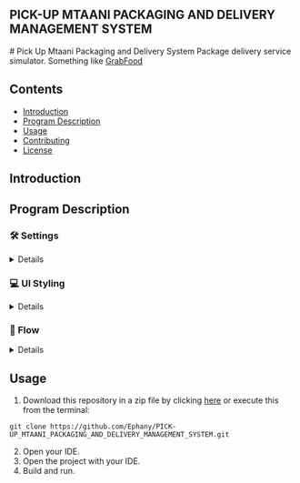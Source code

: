 <h2> PICK-UP MTAANI PACKAGING AND DELIVERY MANAGEMENT SYSTEM </h2>
# Pick Up Mtaani Packaging and Delivery System
Package delivery service simulator. Something like <a href = "https://www.grab.com/my/food">GrabFood</a>

## Contents
- [Introduction](#Introduction)
- [Program Description](#Program-Description)
- [Usage](#Usage)
- [Contributing](#Contributing)
- [License](#License)

## Introduction

## Program Description

### :hammer_and_wrench: Settings
<details>
<summary>Details</summary>
  
- Java console application that shows the delivery process.
- Logging system that shows the entire process when CrabFood is up.
- Reporting system that displays daily order information for every packeges. 

</details>

### :computer: UI Styling
<details>
<summary>Details</summary>
 
- Simple.
- Java [JavaFX](https://openjfx.io/).

</details>

### :repeat: Flow
<details>
<summary>Details</summary>

![PickUp Flow Chart](.readme/flowchart.jpg)

</details>

## Usage
1. Download this repository in a zip file by clicking [here](https://github.com/Ephany/PICK-UP_MTAANI_PACKAGING_AND_DELIVERY_MANAGEMENT_SYSTEM/archive/main.zip) or execute this from the terminal:
```
git clone https://github.com/Ephany/PICK-UP_MTAANI_PACKAGING_AND_DELIVERY_MANAGEMENT_SYSTEM.git
```
2. Open your IDE.
3. Open the project with your IDE.
4. Build and run. 

